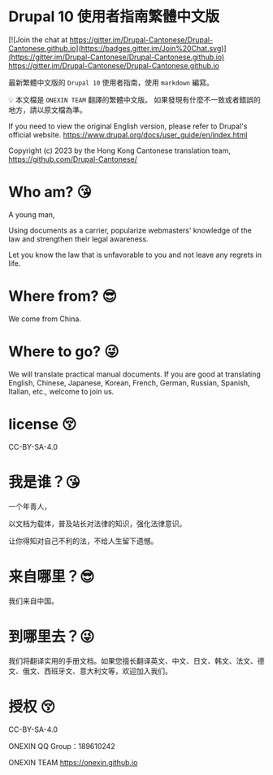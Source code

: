 # Drupal 10 使用者指南繁體中文版

[![Join the chat at https://gitter.im/Drupal-Cantonese/Drupal-Cantonese.github.io](https://badges.gitter.im/Join%20Chat.svg)](https://gitter.im/Drupal-Cantonese/Drupal-Cantonese.github.io) https://gitter.im/Drupal-Cantonese/Drupal-Cantonese.github.io

最新繁體中文版的 `Drupal 10` 使用者指南，使用 `markdown` 編寫。

💡 本文檔是 `ONEXIN TEAM` 翻譯的繁體中文版。 如果發現有什麼不一致或者錯誤的地方，請以原文檔為準。

If you need to view the original English version, please refer to Drupal's official website. https://www.drupal.org/docs/user_guide/en/index.html

Copyright (c) 2023 by the Hong Kong Cantonese translation team, https://github.com/Drupal-Cantonese/


# Who am? 😘
A young man, 

Using documents as a carrier, popularize webmasters' knowledge of the law and strengthen their legal awareness. 

Let you know the law that is unfavorable to you and not leave any regrets in life.

# Where from? 😎‍
We come from China.

# Where to go? 😜
We will translate practical manual documents. If you are good at translating English, Chinese, Japanese, Korean, French, German, Russian, Spanish, Italian, etc., welcome to join us.

# license 😚‍
CC-BY-SA-4.0


# 我是谁？😘
一个年青人，

以文档为载体，普及站长对法律的知识，强化法律意识。

让你得知对自己不利的法，不给人生留下遗憾。

# 来自哪里？😎‍
我们来自中国。

# 到哪里去？😜
我们将翻译实用的手册文档。如果您擅长翻译英文、中文、日文、韩文、法文、德文、俄文、西班牙文、意大利文等，欢迎加入我们。

# 授权 😚‍
CC-BY-SA-4.0


ONEXIN QQ Group：189610242

ONEXIN TEAM https://onexin.github.io
